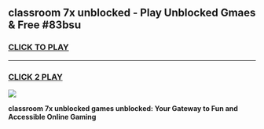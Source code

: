 
## classroom 7x unblocked - Play Unblocked Gmaes & Free #83bsu
<h3>
<a href="https://news.freeplayer.one?title=classroom_7x_unblocked&ref=03M">CLICK TO PLAY</a></h3>
<hr>

<h3>
<a href="https://news.freeplayer.one?title=classroom_7x_unblocked&ref=03M">CLICK 2 PLAY</a>
  
</h3>

<a href="https://news.freeplayer.one?title=classroom_7x_unblocked&ref=03M"><img src="https://clearcache.store/games.png"></a>


**classroom 7x unblocked games unblocked: Your Gateway to Fun and Accessible Online Gaming**
